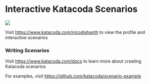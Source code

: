 # Interactive Katacoda Scenarios

[![](http://shields.katacoda.com/katacoda/nicodishanth/count.svg)](https://www.katacoda.com/nicodishanth "Get your profile on Katacoda.com")

Visit https://www.katacoda.com/nicodishanth to view the profile and interactive scenarios

### Writing Scenarios
Visit https://www.katacoda.com/docs to learn more about creating Katacoda scenarios

For examples, visit https://github.com/katacoda/scenario-example
